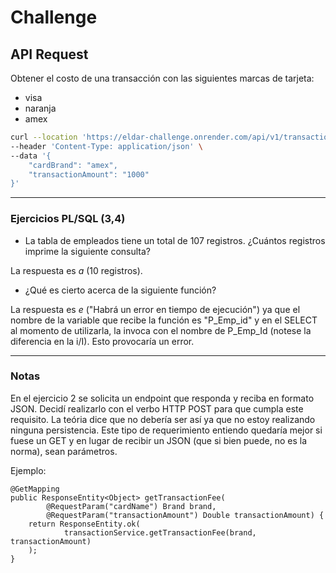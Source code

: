 # Challenge

## API Request
Obtener el costo de una transacción con las siguientes marcas de tarjeta:
- visa
- naranja
- amex
```bash
curl --location 'https://eldar-challenge.onrender.com/api/v1/transaction' \
--header 'Content-Type: application/json' \
--data '{
    "cardBrand": "amex",
    "transactionAmount": "1000"
}'
```

---
### Ejercicios PL/SQL (3,4)
- La tabla de empleados tiene un total de 107 registros. ¿Cuántos registros imprime la
siguiente consulta?

La respuesta es *a* (10 registros).

- ¿Qué es cierto acerca de la siguiente función?

La respuesta es *e* ("Habrá un error en tiempo de ejecución") ya que el nombre de la variable que recibe la función es "P_Emp_id" y en el SELECT al momento de utilizarla, la invoca con el nombre de P_Emp_Id (notese la diferencia en la i/I).
Esto provocaría un error.

---
### Notas
En el ejercicio 2 se solicita un endpoint que responda y reciba en formato JSON. Decidí realizarlo con el verbo HTTP POST para que cumpla este requisito. La teória dice que no debería ser así ya que no estoy realizando ninguna persistencia. Este tipo de requerimiento entiendo quedaría mejor si fuese un GET y en lugar de recibir un JSON (que si bien puede, no es la norma), sean parámetros. 

Ejemplo:
```
@GetMapping
public ResponseEntity<Object> getTransactionFee(
        @RequestParam("cardName") Brand brand,
        @RequestParam("transactionAmount") Double transactionAmount) {
    return ResponseEntity.ok(
            transactionService.getTransactionFee(brand, transactionAmount)
    );
}
```
